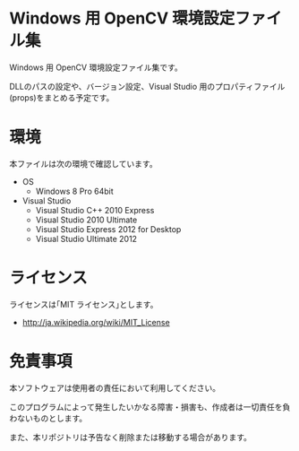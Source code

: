 # Windows 用 OpenCV 環境設定ファイル集

Windows 用 OpenCV 環境設定ファイル集です。

DLLのパスの設定や、バージョン設定、Visual Studio 用のプロパティファイル(props)をまとめる予定です。

# 環境

本ファイルは次の環境で確認しています。

 * OS
   * Windows 8 Pro 64bit
 * Visual Studio
   * Visual Studio C++ 2010 Express
   * Visual Studio 2010 Ultimate
   * Visual Studio Express 2012 for Desktop
   * Visual Studio Ultimate 2012


# ライセンス
ライセンスは｢MIT ライセンス｣とします。 

* http://ja.wikipedia.org/wiki/MIT_License

# 免責事項

本ソフトウェアは使用者の責任において利用してください。 

このプログラムによって発生したいかなる障害・損害も、作成者は一切責任を負わないものとします。

また、本リポジトリは予告なく削除または移動する場合があります。

